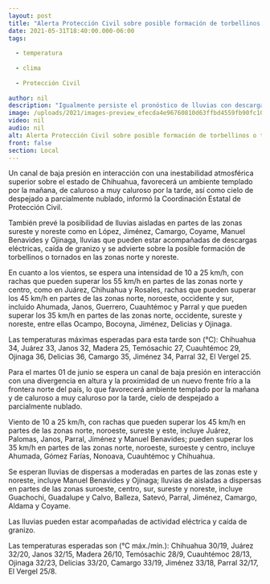 ```yaml
---
layout: post
title: "Alerta Protección Civil sobre posible formación de torbellinos o tornados en zonas norte y noreste"
date: 2021-05-31T18:40:00.000-06:00
tags:
  
  - temperatura
  
  - clima
  
  - Protección Civil
  
author: nil
description: "Igualmente persiste el pronóstico de lluvias con descargas eléctricas y granizo principalmente en las zonas de López, Jiménez, Camargo, Coyame, Manuel Benavides y Ojinaga"
image: /uploads/2021/images-preview_efecda4e96760810d63ffbd4559fb90fc100717e.jpg
video: nil
audio: nil
alt: Alerta Protección Civil sobre posible formación de torbellinos o tornados en zonas norte y noreste
front: false
section: Local
---
```


Un canal de baja presión en interacción con una inestabilidad atmosférica superior sobre el estado de Chihuahua, favorecerá un ambiente templado por la mañana, de caluroso a muy caluroso por la tarde, así como cielo de despejado a parcialmente nublado, informó la Coordinación Estatal de Protección Civil.

También prevé la posibilidad de lluvias aisladas en partes de las zonas sureste y noreste como en López, Jiménez, Camargo, Coyame, Manuel Benavides y Ojinaga, lluvias que pueden estar acompañadas de descargas eléctricas, caída de granizo y se advierte sobre la posible formación de torbellinos o tornados en las zonas norte y noreste.

En cuanto a los vientos, se espera una intensidad de 10 a 25 km/h, con rachas que pueden superar los 55 km/h en partes de las zonas norte y centro, como en Juárez, Chihuahua y Rosales, rachas que pueden superar los 45 km/h en partes de las zonas norte, noroeste, occidente y sur, incluido Ahumada, Janos, Guerrero, Cuauhtémoc y Parral y que pueden superar los 35 km/h en partes de las zonas norte, occidente, sureste y noreste, entre ellas Ocampo, Bocoyna, Jiménez, Delicias y Ojinaga.

Las temperaturas máximas esperadas para esta tarde son (°C): Chihuahua 34, Juárez 33, Janos 32, Madera 25, Temósachic 27, Cuauhtémoc 29, Ojinaga 36, Delicias 36, Camargo 35, Jiménez 34, Parral 32, El Vergel 25.

Para el martes 01 de junio se espera un canal de baja presión en interacción con una divergencia en altura y la proximidad de un nuevo frente frío a la frontera norte del país, lo que favorecerá ambiente templado por la mañana y de caluroso a muy caluroso por la tarde, cielo de despejado a parcialmente nublado.

Viento de 10 a 25 km/h, con rachas que pueden superar los 45 km/h en partes de las zonas norte, noroeste, sureste y este, incluye Juárez, Palomas, Janos, Parral, Jiménez y Manuel Benavides; pueden superar los 35 km/h en partes de las zonas norte, noroeste, suroeste y centro, incluye Ahumada, Gómez Farías, Nonoava, Cuauhtémoc y Chihuahua.

Se esperan lluvias de dispersas a moderadas en partes de las zonas este y noreste, incluye Manuel Benavides y Ojinaga; lluvias de aisladas a dispersas en partes de las zonas suroeste, centro, sur, sureste y noreste, incluye Guachochi, Guadalupe y Calvo, Balleza, Satevó, Parral, Jiménez, Camargo, Aldama y Coyame.

Las lluvias pueden estar acompañadas de actividad eléctrica y caída de granizo.

Las temperaturas esperadas son (°C máx./mín.): Chihuahua 30/19, Juárez 32/20, Janos 32/15, Madera 26/10, Temósachic 28/9, Cuauhtémoc 28/13, Ojinaga 32/23, Delicias 33/20, Camargo 33/19, Jiménez 33/18, Parral 32/17, El Vergel 25/8.